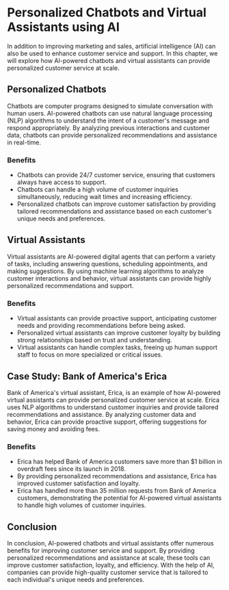 Personalized Chatbots and Virtual Assistants using AI
================================================================================================================

In addition to improving marketing and sales, artificial intelligence (AI) can also be used to enhance customer service and support. In this chapter, we will explore how AI-powered chatbots and virtual assistants can provide personalized customer service at scale.

Personalized Chatbots
---------------------

Chatbots are computer programs designed to simulate conversation with human users. AI-powered chatbots can use natural language processing (NLP) algorithms to understand the intent of a customer's message and respond appropriately. By analyzing previous interactions and customer data, chatbots can provide personalized recommendations and assistance in real-time.

### Benefits

* Chatbots can provide 24/7 customer service, ensuring that customers always have access to support.
* Chatbots can handle a high volume of customer inquiries simultaneously, reducing wait times and increasing efficiency.
* Personalized chatbots can improve customer satisfaction by providing tailored recommendations and assistance based on each customer's unique needs and preferences.

Virtual Assistants
------------------

Virtual assistants are AI-powered digital agents that can perform a variety of tasks, including answering questions, scheduling appointments, and making suggestions. By using machine learning algorithms to analyze customer interactions and behavior, virtual assistants can provide highly personalized recommendations and support.

### Benefits

* Virtual assistants can provide proactive support, anticipating customer needs and providing recommendations before being asked.
* Personalized virtual assistants can improve customer loyalty by building strong relationships based on trust and understanding.
* Virtual assistants can handle complex tasks, freeing up human support staff to focus on more specialized or critical issues.

Case Study: Bank of America's Erica
-----------------------------------

Bank of America's virtual assistant, Erica, is an example of how AI-powered virtual assistants can provide personalized customer service at scale. Erica uses NLP algorithms to understand customer inquiries and provide tailored recommendations and assistance. By analyzing customer data and behavior, Erica can provide proactive support, offering suggestions for saving money and avoiding fees.

### Benefits

* Erica has helped Bank of America customers save more than $1 billion in overdraft fees since its launch in 2018.
* By providing personalized recommendations and assistance, Erica has improved customer satisfaction and loyalty.
* Erica has handled more than 35 million requests from Bank of America customers, demonstrating the potential for AI-powered virtual assistants to handle high volumes of customer inquiries.

Conclusion
----------

In conclusion, AI-powered chatbots and virtual assistants offer numerous benefits for improving customer service and support. By providing personalized recommendations and assistance at scale, these tools can improve customer satisfaction, loyalty, and efficiency. With the help of AI, companies can provide high-quality customer service that is tailored to each individual's unique needs and preferences.
